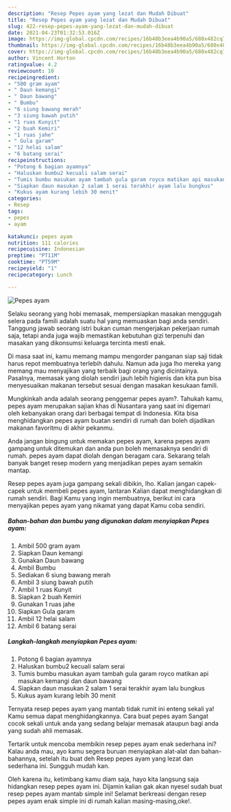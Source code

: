 ```yaml
---
description: "Resep Pepes ayam yang lezat dan Mudah Dibuat"
title: "Resep Pepes ayam yang lezat dan Mudah Dibuat"
slug: 422-resep-pepes-ayam-yang-lezat-dan-mudah-dibuat
date: 2021-04-23T01:32:53.016Z
image: https://img-global.cpcdn.com/recipes/16b48b3eea4b90a5/680x482cq70/pepes-ayam-foto-resep-utama.jpg
thumbnail: https://img-global.cpcdn.com/recipes/16b48b3eea4b90a5/680x482cq70/pepes-ayam-foto-resep-utama.jpg
cover: https://img-global.cpcdn.com/recipes/16b48b3eea4b90a5/680x482cq70/pepes-ayam-foto-resep-utama.jpg
author: Vincent Horton
ratingvalue: 4.2
reviewcount: 10
recipeingredient:
- "500 gram ayam"
- " Daun kemangi"
- " Daun bawang"
- " Bumbu"
- "6 siung bawang merah"
- "3 siung bawah putih"
- "1 ruas Kunyit"
- "2 buah Kemiri"
- "1 ruas jahe"
- " Gula garam"
- "12 helai salam"
- "6 batang serai"
recipeinstructions:
- "Potong 6 bagian ayamnya"
- "Haluskan bumbu2 kecuali salam serai"
- "Tumis bumbu masukan ayam tambah gula garam royco matikan api masukan kemangi dan daun bawang"
- "Siapkan daun masukan 2 salam 1 serai terakhir ayam lalu bungkus"
- "Kukus ayam kurang lebih 30 menit"
categories:
- Resep
tags:
- pepes
- ayam

katakunci: pepes ayam 
nutrition: 111 calories
recipecuisine: Indonesian
preptime: "PT11M"
cooktime: "PT59M"
recipeyield: "1"
recipecategory: Lunch

---
```



![Pepes ayam](https://img-global.cpcdn.com/recipes/16b48b3eea4b90a5/680x482cq70/pepes-ayam-foto-resep-utama.jpg)

Selaku seorang yang hobi memasak, mempersiapkan masakan menggugah selera pada famili adalah suatu hal yang memuaskan bagi anda sendiri. Tanggung jawab seorang istri bukan cuman mengerjakan pekerjaan rumah saja, tetapi anda juga wajib memastikan kebutuhan gizi terpenuhi dan masakan yang dikonsumsi keluarga tercinta mesti enak.

Di masa  saat ini, kamu memang mampu mengorder panganan siap saji tidak harus repot membuatnya terlebih dahulu. Namun ada juga lho mereka yang memang mau menyajikan yang terbaik bagi orang yang dicintainya. Pasalnya, memasak yang diolah sendiri jauh lebih higienis dan kita pun bisa menyesuaikan makanan tersebut sesuai dengan masakan kesukaan famili. 



Mungkinkah anda adalah seorang penggemar pepes ayam?. Tahukah kamu, pepes ayam merupakan sajian khas di Nusantara yang saat ini digemari oleh kebanyakan orang dari berbagai tempat di Indonesia. Kita bisa menghidangkan pepes ayam buatan sendiri di rumah dan boleh dijadikan makanan favoritmu di akhir pekanmu.

Anda jangan bingung untuk memakan pepes ayam, karena pepes ayam gampang untuk ditemukan dan anda pun boleh memasaknya sendiri di rumah. pepes ayam dapat diolah dengan beragam cara. Sekarang telah banyak banget resep modern yang menjadikan pepes ayam semakin mantap.

Resep pepes ayam juga gampang sekali dibikin, lho. Kalian jangan capek-capek untuk membeli pepes ayam, lantaran Kalian dapat menghidangkan di rumah sendiri. Bagi Kamu yang ingin membuatnya, berikut ini cara menyajikan pepes ayam yang nikamat yang dapat Kamu coba sendiri.

<!--inarticleads1-->

##### Bahan-bahan dan bumbu yang digunakan dalam menyiapkan Pepes ayam:

1. Ambil 500 gram ayam
1. Siapkan  Daun kemangi
1. Gunakan  Daun bawang
1. Ambil  Bumbu
1. Sediakan 6 siung bawang merah
1. Ambil 3 siung bawah putih
1. Ambil 1 ruas Kunyit
1. Siapkan 2 buah Kemiri
1. Gunakan 1 ruas jahe
1. Siapkan  Gula garam
1. Ambil 12 helai salam
1. Ambil 6 batang serai




<!--inarticleads2-->

##### Langkah-langkah menyiapkan Pepes ayam:

1. Potong 6 bagian ayamnya
1. Haluskan bumbu2 kecuali salam serai
1. Tumis bumbu masukan ayam tambah gula garam royco matikan api masukan kemangi dan daun bawang
1. Siapkan daun masukan 2 salam 1 serai terakhir ayam lalu bungkus
1. Kukus ayam kurang lebih 30 menit




Ternyata resep pepes ayam yang mantab tidak rumit ini enteng sekali ya! Kamu semua dapat menghidangkannya. Cara buat pepes ayam Sangat cocok sekali untuk anda yang sedang belajar memasak ataupun bagi anda yang sudah ahli memasak.

Tertarik untuk mencoba membikin resep pepes ayam enak sederhana ini? Kalau anda mau, ayo kamu segera buruan menyiapkan alat-alat dan bahan-bahannya, setelah itu buat deh Resep pepes ayam yang lezat dan sederhana ini. Sungguh mudah kan. 

Oleh karena itu, ketimbang kamu diam saja, hayo kita langsung saja hidangkan resep pepes ayam ini. Dijamin kalian gak akan nyesel sudah buat resep pepes ayam mantab simple ini! Selamat berkreasi dengan resep pepes ayam enak simple ini di rumah kalian masing-masing,oke!.

